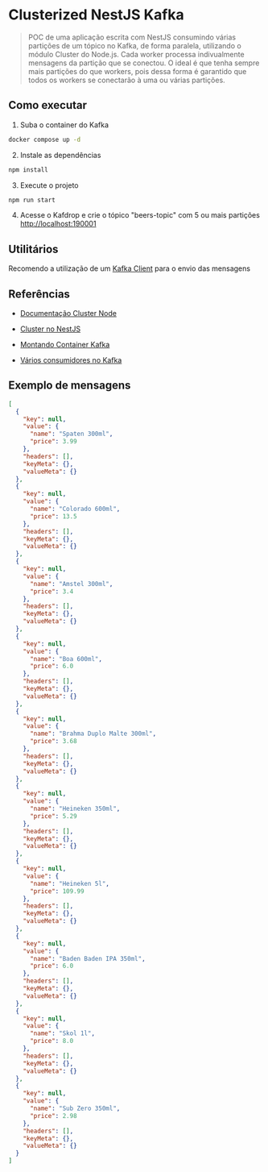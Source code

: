 # Clusterized NestJS Kafka

> POC de uma aplicação escrita com NestJS consumindo várias partições de um tópico no Kafka, de forma paralela, utilizando o módulo Cluster do Node.js.
> Cada worker processa indivualmente mensagens da partição que se conectou.
> O ideal é que tenha sempre mais partições do que workers, pois dessa forma é garantido que todos os workers se conectarão à uma ou várias partições.

## Como executar

1. Suba o container do Kafka

```sh
docker compose up -d
```

2. Instale as dependências

```sh
npm install
```

3. Execute o projeto

```sh
npm run start
```

4. Acesse o Kafdrop e crie o tópico "beers-topic" com 5 ou mais partições
   [http://localhost:190001](http://localhost:190001)

## Utilitários

Recomendo a utilização de um [Kafka Client](https://www.xeotek.com/) para o envio das mensagens

## Referências

- [Documentação Cluster Node](https://nodejs.org/api/cluster.html#cluster)

- [Cluster no NestJS](https://dev.to/danudenny/clustering-nest-js-2mj7)

- [Montando Container Kafka](https://medium.com/azure-na-pratica/apache-kafka-kafdrop-docker-compose-montando-rapidamente-um-ambiente-para-testes-606cc76aa66)

- [Vários consumidores no Kafka](https://stackoverflow.com/questions/35561110/can-multiple-kafka-consumers-read-same-message-from-the-partition)

## Exemplo de mensagens

```json
[
  {
    "key": null,
    "value": {
      "name": "Spaten 300ml",
      "price": 3.99
    },
    "headers": [],
    "keyMeta": {},
    "valueMeta": {}
  },
  {
    "key": null,
    "value": {
      "name": "Colorado 600ml",
      "price": 13.5
    },
    "headers": [],
    "keyMeta": {},
    "valueMeta": {}
  },
  {
    "key": null,
    "value": {
      "name": "Amstel 300ml",
      "price": 3.4
    },
    "headers": [],
    "keyMeta": {},
    "valueMeta": {}
  },
  {
    "key": null,
    "value": {
      "name": "Boa 600ml",
      "price": 6.0
    },
    "headers": [],
    "keyMeta": {},
    "valueMeta": {}
  },
  {
    "key": null,
    "value": {
      "name": "Brahma Duplo Malte 300ml",
      "price": 3.68
    },
    "headers": [],
    "keyMeta": {},
    "valueMeta": {}
  },
  {
    "key": null,
    "value": {
      "name": "Heineken 350ml",
      "price": 5.29
    },
    "headers": [],
    "keyMeta": {},
    "valueMeta": {}
  },
  {
    "key": null,
    "value": {
      "name": "Heineken 5l",
      "price": 109.99
    },
    "headers": [],
    "keyMeta": {},
    "valueMeta": {}
  },
  {
    "key": null,
    "value": {
      "name": "Baden Baden IPA 350ml",
      "price": 6.0
    },
    "headers": [],
    "keyMeta": {},
    "valueMeta": {}
  },
  {
    "key": null,
    "value": {
      "name": "Skol 1l",
      "price": 8.0
    },
    "headers": [],
    "keyMeta": {},
    "valueMeta": {}
  },
  {
    "key": null,
    "value": {
      "name": "Sub Zero 350ml",
      "price": 2.98
    },
    "headers": [],
    "keyMeta": {},
    "valueMeta": {}
  }
]
```

